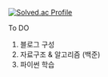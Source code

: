 [![Solved.ac Profile](http://mazassumnida.wtf/api/v2/generate_badge?boj=forwarder1121)](https://solved.ac/forwarder1121/)


To DO
1. 블로그 구성
2. 자료구조 & 알고리즘 (백준)
3. 파이썬 학습
